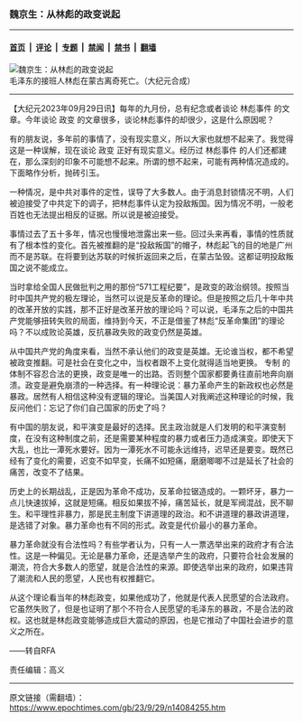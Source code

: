### 魏京生：从林彪的政变说起

---

#### [首页](../../../..?n14084255) &nbsp;|&nbsp; [评论](../../../../../epoch-comment?n14084255) &nbsp;|&nbsp; [专题](../../../../../epoch-special?n14084255) &nbsp;|&nbsp; [禁闻](../../../../../epoch-news?n14084255) &nbsp;|&nbsp; [禁书](../../../../../books?n14084255) &nbsp;|&nbsp; [翻墙](https://github.com/gfw-breaker/nogfw/blob/master/README.md?n14084255)


<div><img alt="魏京生：从林彪的政变说起" class="attachment-djy_600_400 size-djy_600_400 wp-post-image" src="https://i.epochtimes.com/assets/uploads/2021/06/id12997404-maolinfire2-600x400.jpeg"/>
<div class="caption">
 毛泽东的接班人林彪在蒙古离奇死亡。（大纪元合成）
</div></div><hr/><div class="post_content" id="artbody" itemprop="articleBody">
 <!-- article content begin -->
 <p>
  【大纪元2023年09月29日讯】每年的九月份，总有纪念或者谈论
  <ok href="https://www.epochtimes.com/gb/tag/%E6%9E%97%E5%BD%AA%E4%BA%8B%E4%BB%B6.html">
   林彪事件
  </ok>
  的文章。今年谈论
  <ok href="https://www.epochtimes.com/gb/tag/%E6%94%BF%E5%8F%98.html">
   政变
  </ok>
  的文章很多，谈论林彪事件的却很少，这是什么原因呢？
 </p>
 <p>
  有的朋友说，多年前的事情了，没有现实意义，所以大家也就想不起来了。我觉得这是一种误解，现在谈论
  <ok href="https://www.epochtimes.com/gb/tag/%E6%94%BF%E5%8F%98.html">
   政变
  </ok>
  正好有现实意义。经历过
  <ok href="https://www.epochtimes.com/gb/tag/%E6%9E%97%E5%BD%AA%E4%BA%8B%E4%BB%B6.html">
   林彪事件
  </ok>
  的人们还都建在，那么深刻的印象不可能想不起来。所谓的想不起来，可能有两种情况造成的。下面略作分析，抛砖引玉。
 </p>
 <p>
  一种情况，是中共对事件的定性，误导了大多数人。由于消息封锁情况不明，人们被迫接受了中共定下的调子，把林彪事件认定为投敌叛国。因为情况不明，一般老百姓也无法提出相反的证据。所以说是被迫接受。
 </p>
 <p>
  事情过去了五十多年，情况也慢慢地泄露出来一些。回过头来再看，事情的性质就有了根本性的变化。首先被推翻的是“投敌叛国”的帽子，林彪起飞的目的地是广州而不是苏联。在将要到达苏联的时候折返回来之后，在蒙古坠毁。这都证明投敌叛国之说不能成立。
 </p>
 <p>
  当时拿给全国人民做批判之用的那份“571工程纪要”，是政变的政治纲领。按照当时中国共产党的极左理论，当然可以说是反革命的理论。但是按照之后几十年中共的改革开放的实践，那不正好是改革开放的理论吗？可以说，毛泽东之后的中国共产党能够扭转失败的局面，维持到今天，不正是借鉴了林彪“反革命集团”的理论吗？不以成败论英雄，反抗暴政失败的政变仍然是英雄。
 </p>
 <p>
  从中国共产党的角度来看，当然不承认他们的政变是英雄。无论谁当权，都不希望被政变推翻。可是社会在变化之中，当权者跟不上变化就得适当地更换。
  <ok href="https://www.epochtimes.com/gb/tag/%E4%B8%93%E5%88%B6.html">
   专制
  </ok>
  的体制不容忍合法的更换，政变是唯一的出路。否则整个国家都要勇往直前地奔向崩溃。政变是避免崩溃的一种选择。有一种理论说：暴力革命产生的新政权也必然是暴政。居然有人相信这种没有逻辑的理论。当美国人对我阐述这种理论的时候，我反问他们：忘记了你们自己国家的历史了吗？
 </p>
 <p>
  有中国的朋友说，和平演变是最好的选择。民主政治就是人们发明的和平演变制度，在没有这种制度之前，还是需要某种程度的暴力或者压力造成演变。即使天下大乱，也比一潭死水要好。因为一潭死水不可能永远维持，迟早还是要变。既然已经有了变化的需要，迟变不如早变，长痛不如短痛，磨磨唧唧不过是延长了社会的痛苦，改变不了结果。
 </p>
 <p>
  历史上的长期战乱，正是因为革命不成功，反革命拉锯造成的。一颗坏牙，暴力一点儿快速拔掉，这就是短痛。相反如果拔不掉，痛苦延长，就是军阀混战，民不聊生。和平理性非暴力，那是民主制度下讲道理的政治。和不讲道理的暴政讲道理，是选错了对象。暴力革命也有不同的形式。政变是代价最小的暴力革命。
 </p>
 <p>
  暴力革命就没有合法性吗？有些学者认为，只有一人一票选举出来的政府才有合法性。这是一种偏见。无论是暴力革命，还是选举产生的政府，只要符合社会发展的潮流，符合大多数人的愿望，就是合法性的来源。即使选举出来的政府，如果违背了潮流和人民的愿望，人民也有权推翻它。
 </p>
 <p>
  从这个理论看当年的林彪政变，如果他成功了，他就是代表人民愿望的合法政府。它虽然失败了，但是也证明了那个不符合人民愿望的毛泽东的暴政，不是合法的政权。这也就是林彪政变能够造成巨大震动的原因，也是它推动了中国社会进步的意义之所在。
 </p>
 <p>
  ——转自RFA
 </p>
 <p>
  责任编辑：高义
 </p>
 <!-- article content end -->
 <div id="below_article_ad">
 </div>
</div>


---

原文链接（需翻墙）：https://www.epochtimes.com/gb/23/9/29/n14084255.htm